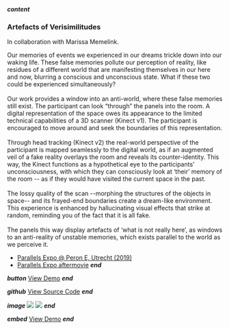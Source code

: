 ___content___
### Artefacts of Verisimilitudes

In collaboration with Marissa Memelink.

Our memories of events we experienced in our dreams trickle down into our waking life. These false memories pollute our perception of reality, like residues of a different world that are manifesting themselves in our here and now, blurring a conscious and unconscious state. What if these two could be experienced simultaneously?<br><br>Our work provides a window into an anti-world, where these false memories still exist. The participant can look “through” the panels into the room. A digital representation of the space owes its appearance to the limited technical capabilities of a 3D scanner (Kinect v1). The participant is encouraged to move around and seek the boundaries of this representation.<br><br>Through head tracking (Kinect v2) the real-world perspective of the participant is mapped seamlessly to the digital world, as if an augmented veil of a fake reality overlays the room and reveals its counter-identity. This way, the Kinect functions as a hypothetical eye to the participants’ unconsciousness, with which they can consciously look at ‘their’ memory of the room -- as if they would have visited the current space in the past.<br><br>The lossy quality of the scan --morphing the structures of the objects in space-- and its frayed-end boundaries create a dream-like environment. This experience is enhanced by hallucinating visual effects that strike at random, reminding you of the fact that it is all fake.<br><br>The panels this way display artefacts of ‘what is not really here’, as windows to an anti-reality of unstable memories, which exists parallel to the world as we perceive it.

- [Parallels Expo @ Peron E, Utrecht (2019)](https://www.universiteitleiden.nl/en/events/2019/06/parallels-open-lab-expo)<br>
- [Parallels Expo aftermovie](https://vimeo.com/379820495)
___end___

___button___
[View Demo](https://vimeo.com/347633573)
___end___

___github___
[View Source Code](https://github.com/lshoek/verisimilitudes)
___end___

___image___
![](../images/artefacts-proj_banner.jpg)
![](../images/artefacts-proj_superimposed.jpg)
___end___

___embed___
[View Demo](https://player.vimeo.com/video/347633573)
___end___

